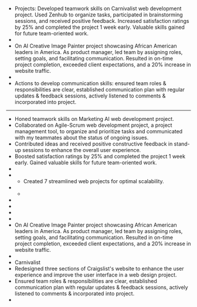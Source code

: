 - Projects:
  Developed teamwork skills on Carnivalist web development project. Used Zenhub to organize tasks, participated in brainstorming sessions, and received positive feedback. Increased satisfaction ratings by 25% and completed the project 1 week early. Valuable skills gained for future team-oriented work.
-
- On AI Creative Image Painter project showcasing African American leaders in America. As product manager, led team by assigning roles, setting goals, and facilitating communication. Resulted in on-time project completion, exceeded client expectations, and a 20% increase in website traffic.
-
- Actions to develop communication skills: ensured team roles & responsibilities are clear, established communication plan with regular updates & feedback sessions, actively listened to comments & incorporated into project.
- ---
- Honed teamwork skills on Marketing AI web development project.
- Collaborated on Agile-Scrum web development project, a project management tool, to organize and prioritize tasks and communicated with my teammates about the status of ongoing issues.
- Contributed ideas and received positive constructive feedback in stand-up sessions to enhance the overall user experience.
- Boosted satisfaction ratings by 25% and completed the project 1 week early. Gained valuable skills for future team-oriented work.
-
- - Created 7 streamlined web projects for optimal scalability.
- -
-
-
-
-
- On AI Creative Image Painter project showcasing African American leaders in America. As product manager, led team by assigning roles, setting goals, and facilitating communication. Resulted in on-time project completion, exceeded client expectations, and a 20% increase in website traffic.
-
- Carnivalist
- Redesigned three sections of Craigslist's website to enhance the user experience and improve the user interface in a web design project.
- Ensured team roles & responsibilities are clear, established communication plan with regular updates & feedback sessions, actively listened to comments & incorporated into project.
-